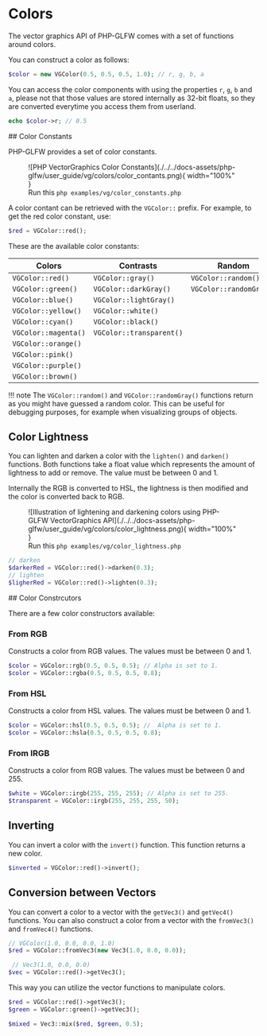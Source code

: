 # Colors

The vector graphics API of PHP-GLFW comes with a set of functions around colors.

You can construct a color as follows:

```php
$color = new VGColor(0.5, 0.5, 0.5, 1.0); // r, g, b, a
```

You can access the color components with using the properties `r`, `g`, `b` and `a`, please not that those values 
are stored internally as 32-bit floats, so they are converted everytime you access them from userland.

```php
echo $color->r; // 0.5
```

## Color Constants

PHP-GLFW provides a set of color constants.

<figure markdown>
![PHP VectorGraphics Color Constants](./../../docs-assets/php-glfw/user_guide/vg/colors/color_contants.png){ width="100%" }
  <figcaption>Run this <code>php examples/vg/color_constants.php</code></figcaption>
</figure>

A color contant can be retrieved with the `VGColor::` prefix. For example, to get the red color constant, use:

```php
$red = VGColor::red();
```

These are the available color constants:


| Colors                | Contrasts                | Random                 |
|-----------------------|--------------------------|------------------------|
| `VGColor::red()`      | `VGColor::gray()`        | `VGColor::random()`    |
| `VGColor::green()`    | `VGColor::darkGray()`    | `VGColor::randomGray()`|
| `VGColor::blue()`     | `VGColor::lightGray()`   |                        |
| `VGColor::yellow()`   | `VGColor::white()`       |                        |
| `VGColor::cyan()`     | `VGColor::black()`       |                        |
| `VGColor::magenta()`  | `VGColor::transparent()` |                        |
| `VGColor::orange()`   |                          |                        |
| `VGColor::pink()`     |                          |                        |
| `VGColor::purple()`   |                          |                        |
| `VGColor::brown()`    |                          |                        |

!!! note
    The `VGColor::random()` and `VGColor::randomGray()` functions return as you might have guessed a random color. 
    This can be useful for debugging purposes, for example when visualizing groups of objects.


## Color Lightness

You can lighten and darken a color with the `lighten()` and `darken()` functions. Both functions take a float value which represents the amount of lightness to add or remove. The value must be between 0 and 1.

Internally the RGB is converted to HSL, the lightness is then modified and the color is converted back to RGB.

<figure markdown>
![Illustration of lightening and darkening colors using PHP-GLFW VectorGraphics API](./../../docs-assets/php-glfw/user_guide/vg/colors/color_lightness.png){ width="100%" }
  <figcaption>Run this <code>php examples/vg/color_lightness.php</code></figcaption>
</figure>

```php
// darken
$darkerRed = VGColor::red()->darken(0.3);
// lighten
$ligherRed = VGColor::red()->lighten(0.3);
```

## Color Constrcutors 

There are a few color constructors available:

### From RGB

Constructs a color from RGB values. The values must be between 0 and 1. 

```php
$color = VGColor::rgb(0.5, 0.5, 0.5); // Alpha is set to 1.
$color = VGColor::rgba(0.5, 0.5, 0.5, 0.8);
```

### From HSL

Constructs a color from HSL values. The values must be between 0 and 1.

```php
$color = VGColor::hsl(0.5, 0.5, 0.5); //  Alpha is set to 1.
$color = VGColor::hsla(0.5, 0.5, 0.5, 0.8);
```

### From IRGB

Constructs a color from RGB values. The values must be between 0 and 255.

```php
$white = VGColor::irgb(255, 255, 255); // Alpha is set to 255.
$transparent = VGColor::irgb(255, 255, 255, 50);
```

## Inverting 

You can invert a color with the `invert()` function. This function returns a new color.

```php
$inverted = VGColor::red()->invert();
```

## Conversion between Vectors

You can convert a color to a vector with the `getVec3()` and `getVec4()` functions. You can also construct a color from a vector with the `fromVec3()` and `fromVec4()` functions.

```php
// VGColor(1.0, 0.0, 0.0, 1.0)
$red = VGColor::fromVec3(new Vec3(1.0, 0.0, 0.0));
```

```php
 // Vec3(1.0, 0.0, 0.0)
$vec = VGColor::red()->getVec3();
```

This way you can utilize the vector functions to manipulate colors.

```php
$red = VGColor::red()->getVec3();
$green = VGColor::green()->getVec3();

$mixed = Vec3::mix($red, $green, 0.5);
```